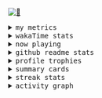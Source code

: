 [![🐙](https://hits.seeyoufarm.com/api/count/incr/badge.svg?url=https%3A%2F%2Fgithub.com%2Fktnkk%2Fhit-counter&count_bg=%23070707&title_bg=%23070707&icon=&icon_color=%23E7E7E7&title=visitors&edge_flat=true)](https://hits.seeyoufarm.com)

<details>
  <summary> <samp>my metrics</samp></summary>
  
  <br>
  
 ![🐳](https://github.com/kkhys/kkhys/blob/main/github-metrics.svg)
  
  ***
</details>

<details>
  <summary> <samp>wakaTime stats</samp></summary>
  
  <br>
  
<!--START_SECTION:waka-->
![Code Time](http://img.shields.io/badge/Code%20Time-5%2C511%20hrs%2040%20mins-blue)

**🐱 My GitHub Data** 

> 📦 5.2 MB Used in GitHub's Storage 
 > 
> 💼 Opted to Hire
 > 
> 📜 9 Public Repositories 
 > 
> 🔑 23 Private Repositories 
 > 
**I'm an Early 🐤** 

```text
🌞 Morning                7763 commits        ███████░░░░░░░░░░░░░░░░░░   29.48 % 
🌆 Daytime                5920 commits        ██████░░░░░░░░░░░░░░░░░░░   22.48 % 
🌃 Evening                10541 commits       ██████████░░░░░░░░░░░░░░░   40.03 % 
🌙 Night                  2111 commits        ██░░░░░░░░░░░░░░░░░░░░░░░   08.02 % 
```
📅 **I'm Most Productive on Sunday** 

```text
Monday                   3357 commits        ███░░░░░░░░░░░░░░░░░░░░░░   12.75 % 
Tuesday                  3751 commits        ████░░░░░░░░░░░░░░░░░░░░░   14.24 % 
Wednesday                3641 commits        ███░░░░░░░░░░░░░░░░░░░░░░   13.83 % 
Thursday                 3599 commits        ███░░░░░░░░░░░░░░░░░░░░░░   13.67 % 
Friday                   3793 commits        ████░░░░░░░░░░░░░░░░░░░░░   14.40 % 
Saturday                 3785 commits        ████░░░░░░░░░░░░░░░░░░░░░   14.37 % 
Sunday                   4409 commits        ████░░░░░░░░░░░░░░░░░░░░░   16.74 % 
```


📊 **This Week I Spent My Time On** 

```text
🕑︎ Time Zone: Asia/Tokyo

💬 Programming Languages: 
TypeScript               19 hrs 15 mins      ███████████░░░░░░░░░░░░░░   44.16 % 
Other                    14 hrs 16 mins      ████████░░░░░░░░░░░░░░░░░   32.76 % 
JSON                     3 hrs 42 mins       ██░░░░░░░░░░░░░░░░░░░░░░░   08.50 % 
YAML                     1 hr 25 mins        █░░░░░░░░░░░░░░░░░░░░░░░░   03.26 % 
MDX                      1 hr 3 mins         █░░░░░░░░░░░░░░░░░░░░░░░░   02.42 % 

🔥 Editors: 
Chrome                   22 hrs 51 mins      █████████████░░░░░░░░░░░░   52.43 % 
WebStorm                 20 hrs 37 mins      ████████████░░░░░░░░░░░░░   47.31 % 
IntelliJ IDEA            6 mins              ░░░░░░░░░░░░░░░░░░░░░░░░░   00.26 % 

💻 Operating System: 
Mac                      43 hrs 36 mins      █████████████████████████   100.00 % 
```


 Last Updated on 2025/01/05 18:41:45 UTC
<!--END_SECTION:waka-->
  
  ***
</details>


<details>
  <summary> <samp>now playing</samp></summary>
  
  <br>
 
 [![🐟](https://spotify-github-profile.vercel.app/api/view?uid=31ryofms4dnv7mrohhepo4c4zgqu&cover_image=true&theme=default&show_offline=false&background_color=121212&bar_color=53b14f&bar_color_cover=false)](https://open.spotify.com/user/31ryofms4dnv7mrohhepo4c4zgqu)
  
  ***
</details>

<details>
  <summary> <samp>github readme stats</samp></summary>
  
  <br>
  
 <p align="left"> 
  <img alt="🐠" src="https://github-readme-stats.vercel.app/api?username=kkhys&count_private=true&show_icons=true&theme=dark&include_all_commits=true" />
  <img alt="🐟" src="https://github-readme-stats.vercel.app/api/top-langs/?username=kkhys&layout=compact&theme=dark&langs_count=10&hide=HTML,CSS,SCSS" />
</p>
  
  ***
</details>

<details>
  <summary> <samp>profile trophies</samp></summary>
  
  <br>
  
  [![🐬](https://github-profile-trophy.vercel.app/?username=kkhys&rank=SECRET,SSS,SS,S,AAA,AA,A&theme=darkhub&row=1&margin-w=10&no-bg=true)](https://github.com/ryo-ma/github-profile-trophy)
  
  ***
</details>

<details>
  <summary> <samp>summary cards</samp></summary>
  
  <br>
  
  ![🐋](https://github-profile-summary-cards.vercel.app/api/cards/profile-details?username=kkhys&theme=github_dark)
  ![🦑](https://github-profile-summary-cards.vercel.app/api/cards/repos-per-language?username=kkhys&theme=github_dark)
  ![🦭](https://github-profile-summary-cards.vercel.app/api/cards/most-commit-language?username=kkhys&theme=github_dark)
  ![🦀](https://github-profile-summary-cards.vercel.app/api/cards/stats?username=kkhys&theme=github_dark)
  ![🦈](https://github-profile-summary-cards.vercel.app/api/cards/productive-time?username=kkhys&theme=github_dark)
  
  ***
</details>

<details>
  <summary> <samp>streak stats</samp></summary>
  
  <br>
  
  [![🐠](http://github-readme-streak-stats.herokuapp.com?user=kkhys&theme=dark)](https://git.io/streak-stats)
  
  ***
</details>

<details>
  <summary> <samp>activity graph</samp></summary>
  
  <br>
  
  [![🐡](https://github-readme-activity-graph.vercel.app/graph?username=kkhys&theme=xcode)](https://github.com/ashutosh00710/github-readme-activity-graph)
  
  ***
</details>
